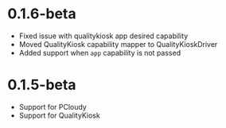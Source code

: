 # 0.1.6-beta
* Fixed issue with qualitykiosk app desired capability
* Moved QualityKiosk capability mapper to QualityKioskDriver
* Added support when `app` capability is not passed

# 0.1.5-beta
* Support for PCloudy
* Support for QualityKiosk